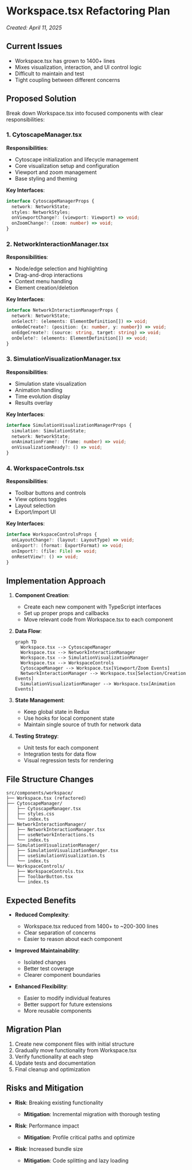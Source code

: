 # Workspace.tsx Refactoring Plan

*Created: April 11, 2025*

## Current Issues

- Workspace.tsx has grown to 1400+ lines
- Mixes visualization, interaction, and UI control logic
- Difficult to maintain and test
- Tight coupling between different concerns

## Proposed Solution

Break down Workspace.tsx into focused components with clear responsibilities:

### 1. CytoscapeManager.tsx
**Responsibilities**:
- Cytoscape initialization and lifecycle management
- Core visualization setup and configuration
- Viewport and zoom management
- Base styling and theming

**Key Interfaces**:
```typescript
interface CytoscapeManagerProps {
  network: NetworkState;
  styles: NetworkStyles;
  onViewportChange?: (viewport: Viewport) => void;
  onZoomChange?: (zoom: number) => void;
}
```

### 2. NetworkInteractionManager.tsx
**Responsibilities**:
- Node/edge selection and highlighting
- Drag-and-drop interactions
- Context menu handling
- Element creation/deletion

**Key Interfaces**:
```typescript
interface NetworkInteractionManagerProps {
  network: NetworkState;
  onSelect?: (elements: ElementDefinition[]) => void;
  onNodeCreate?: (position: {x: number, y: number}) => void;
  onEdgeCreate?: (source: string, target: string) => void;
  onDelete?: (elements: ElementDefinition[]) => void;
}
```

### 3. SimulationVisualizationManager.tsx
**Responsibilities**:
- Simulation state visualization
- Animation handling
- Time evolution display
- Results overlay

**Key Interfaces**:
```typescript
interface SimulationVisualizationManagerProps {
  simulation: SimulationState;
  network: NetworkState;
  onAnimationFrame?: (frame: number) => void;
  onVisualizationReady?: () => void;
}
```

### 4. WorkspaceControls.tsx
**Responsibilities**:
- Toolbar buttons and controls
- View options toggles
- Layout selection
- Export/import UI

**Key Interfaces**:
```typescript
interface WorkspaceControlsProps {
  onLayoutChange?: (layout: LayoutType) => void;
  onExport?: (format: ExportFormat) => void;
  onImport?: (file: File) => void;
  onResetView?: () => void;
}
```

## Implementation Approach

1. **Component Creation**:
   - Create each new component with TypeScript interfaces
   - Set up proper props and callbacks
   - Move relevant code from Workspace.tsx to each component

2. **Data Flow**:
   ```mermaid
   graph TD
     Workspace.tsx --> CytoscapeManager
     Workspace.tsx --> NetworkInteractionManager
     Workspace.tsx --> SimulationVisualizationManager
     Workspace.tsx --> WorkspaceControls
     CytoscapeManager --> Workspace.tsx[Viewport/Zoom Events]
     NetworkInteractionManager --> Workspace.tsx[Selection/Creation Events]
     SimulationVisualizationManager --> Workspace.tsx[Animation Events]
   ```

3. **State Management**:
   - Keep global state in Redux
   - Use hooks for local component state
   - Maintain single source of truth for network data

4. **Testing Strategy**:
   - Unit tests for each component
   - Integration tests for data flow
   - Visual regression tests for rendering

## File Structure Changes

```
src/components/workspace/
├── Workspace.tsx (refactored)
├── CytoscapeManager/
│   ├── CytoscapeManager.tsx
│   ├── styles.css
│   └── index.ts
├── NetworkInteractionManager/
│   ├── NetworkInteractionManager.tsx
│   ├── useNetworkInteractions.ts
│   └── index.ts
├── SimulationVisualizationManager/
│   ├── SimulationVisualizationManager.tsx
│   ├── useSimulationVisualization.ts
│   └── index.ts
└── WorkspaceControls/
    ├── WorkspaceControls.tsx
    ├── ToolbarButton.tsx
    └── index.ts
```

## Expected Benefits

- **Reduced Complexity**:
  - Workspace.tsx reduced from 1400+ to ~200-300 lines
  - Clear separation of concerns
  - Easier to reason about each component

- **Improved Maintainability**:
  - Isolated changes
  - Better test coverage
  - Clearer component boundaries

- **Enhanced Flexibility**:
  - Easier to modify individual features
  - Better support for future extensions
  - More reusable components

## Migration Plan

1. Create new component files with initial structure
2. Gradually move functionality from Workspace.tsx
3. Verify functionality at each step
4. Update tests and documentation
5. Final cleanup and optimization

## Risks and Mitigation

- **Risk**: Breaking existing functionality
  - **Mitigation**: Incremental migration with thorough testing

- **Risk**: Performance impact
  - **Mitigation**: Profile critical paths and optimize

- **Risk**: Increased bundle size
  - **Mitigation**: Code splitting and lazy loading
